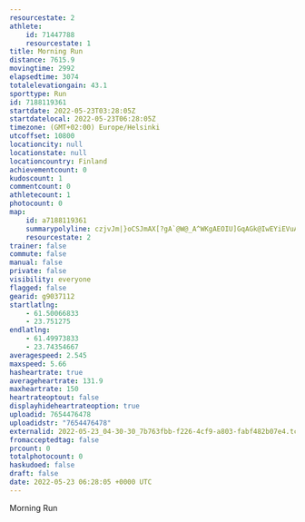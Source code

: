 ```yaml
---
resourcestate: 2
athlete:
    id: 71447788
    resourcestate: 1
title: Morning Run
distance: 7615.9
movingtime: 2992
elapsedtime: 3074
totalelevationgain: 43.1
sporttype: Run
id: 7188119361
startdate: 2022-05-23T03:28:05Z
startdatelocal: 2022-05-23T06:28:05Z
timezone: (GMT+02:00) Europe/Helsinki
utcoffset: 10800
locationcity: null
locationstate: null
locationcountry: Finland
achievementcount: 0
kudoscount: 1
commentcount: 0
athletecount: 1
photocount: 0
map:
    id: a7188119361
    summarypolyline: czjvJm|}oCSJmAX[?gA`@W@_A^WKgAEOIU]GqAGk@IwEYiEVuAFm@TwAZcCBe@Mi@QSUGmAaA?UNq@Pa@Ds@a@_A_AwAk@gABWh@mBHk@CsCAOS_AOeAEMW[_@w@I]QS]w@?q@LeCCgAKq@B[C[Sg@SS]e@aAwB?MPo@IREEQg@Wg@Ya@i@c@IKEWMKOg@MUEB_B}@BF@CE@k@g@o@ACIMq@E}@M]UWMi@OyDBe@?_@Gy@EUS_AOYOw@_@Wa@IIQE_BDgAH{@@i@QqBC{ADuAGqBCQ_@[UIMOc@wAUSo@yCCQGE_@Du@KGFQDo@Ge@Oe@@u@e@[?K`@Iv@GdDIrA?jAG~C@rAItA?x@JzCEbA@t@Gn@Cp@It@QTo@PcAYOOOGYa@QMSm@Ks@Cc@g@oBM_AC{@@eAIoAOo@]kAI_@Yi@_@aBa@kA}@s@k@}@K_@_@q@MAMm@[s@Q_AMg@Io@I]Km@Ck@Qm@AORk@XcALSj@e@`@{@Pg@Ds@IgAHc@P[ZWJYJMh@sAx@iADADH\jDHNJl@Rb@RlAPZ^`@THdA`B`@~@@LRTj@Vt@BHDLNt@E`@a@T?f@UhBMxEhBb@BRX`Ap@NVRr@RjA@f@AnAEt@UvBq@zDO|FF|@VhABd@Q|CBdBExCFxAAlAL~JAp@Il@ATp@fKCh@Kf@Gr@k@dCU`D@XEl@AlCKjD?l@DZVpA@nADf@h@lAH^NdARt@|AnAj@x@f@jB`@tCJXRLHALQF]h@mAf@s@LAX`@f@EN_@j@{CJUf@k@t@i@tAEn@c@`@k@LD\j@`@jAp@lARRnAUv@[`AAD~@@tALx@@h@ATq@\u@DYXQn@Kz@Od@Ev@c@rBCd@B`CHjCBdBArBBr@FLVVVx@ZR`@NZ@x@MNUd@AHDDNBd@H^JbADtAJ~@?vAHd@@b@?`@OfAF|@D~C^tEHfCANCPq@l@y@XQLs@L[l@Ih@B~BBVDrA?`@Bb@?n@BfAJbB?bBHfBGf@@h@DPRYf@Cl@`@JERU?a@OeAGeCQmA?[EOA]BId@g@|@e@VW@OGkCBu@TGd@YdAG|Aa@BBBL?R
    resourcestate: 2
trainer: false
commute: false
manual: false
private: false
visibility: everyone
flagged: false
gearid: g9037112
startlatlng:
    - 61.50066833
    - 23.751275
endlatlng:
    - 61.49973833
    - 23.74354667
averagespeed: 2.545
maxspeed: 5.66
hasheartrate: true
averageheartrate: 131.9
maxheartrate: 150
heartrateoptout: false
displayhideheartrateoption: true
uploadid: 7654476478
uploadidstr: "7654476478"
externalid: 2022-05-23_04-30-30_7b763fbb-f226-4cf9-a803-fabf482b07e4.tcx
fromacceptedtag: false
prcount: 0
totalphotocount: 0
haskudoed: false
draft: false
date: 2022-05-23 06:28:05 +0000 UTC
---
```

Morning Run
